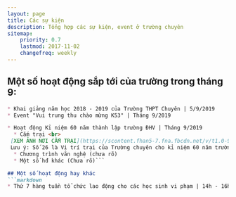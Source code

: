 ```yaml
---
layout: page
title: Các sự kiện
description: Tổng hợp các sự kiện, event ở trường chuyên
sitemap:
    priority: 0.7
    lastmod: 2017-11-02
    changefreq: weekly
---
```


## Một số hoạt động sắp tới của trường trong tháng 9:
```markdown
* Khai giảng năm học 2018 - 2019 của Trường THPT Chuyên | 5/9/2019 
* Event "Vui trung thu chào mừng K53" | Tháng 9/2019

* Hoạt động Kỉ niệm 60 năm thành lập trường ĐHV | Tháng 9/2019
  * Cắm trại <br>
 [XEM ẢNH NƠI CẮM TRẠI](https://scontent.fhan5-7.fna.fbcdn.net/v/t1.0-9/69306011_2580937235260523_8081354771312672768_n.jpg?_nc_cat=103&_nc_oc=AQnPOrf7vHeM2_yoenXv83tGYqMrMfmXpoqlNotHaR_TNDGgYq29Uq8IKNNipeAMJCA&_nc_ht=scontent.fhan5-7.fna&oh=39007e8e8321a1e28e57c7b72402f232&oe=5E046002)<br>>
 Lưu ý: Số 26 là Vị trí trại của Trường chuyên cho kỉ niệm 60 năm trường đại học Vinh nhé
  * Chương trình văn nghệ (chưa rõ)
  * Một số hđ khác (Chưa rõ)```

## Một số hoạt động hay khác 
```markdown
* Thứ 7 hàng tuần tổ chức lao động cho các học sinh vi phạm | 14h - 16h30 hàng tuần
```